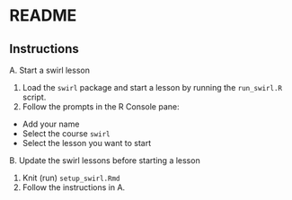 # README

## Instructions

A. Start a swirl lesson

1. Load the `swirl` package and start a lesson by running the `run_swirl.R` script.
2. Follow the prompts in the R Console pane:
  - Add your name
  - Select the course `swirl`
  - Select the lesson you want to start

B. Update the swirl lessons before starting a lesson

1. Knit (run) `setup_swirl.Rmd`
2. Follow the instructions in A.



